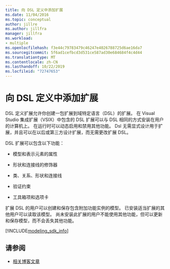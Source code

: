 ```yaml
---
title: 向 DSL 定义中添加扩展
ms.date: 11/04/2016
ms.topic: conceptual
author: jillre
ms.author: jillfra
manager: jillfra
ms.workload:
- multiple
ms.openlocfilehash: f3e44c79783479c46247e4026788725d6ae16da7
ms.sourcegitcommit: 5f6ad1cefbcd3d531ce587ad30e684684f4c4d44
ms.translationtype: MT
ms.contentlocale: zh-CN
ms.lasthandoff: 10/22/2019
ms.locfileid: "72747653"
---
```

# <a name="add-extensions-to-dsl-definitions"></a>向 DSL 定义中添加扩展

DSL 定义扩展允许你创建一包扩展到域特定语言（DSL）的扩展。 在 Visual Studio 集成扩展（VSIX）中包含的 DSL 扩展可以与 DSL 相同的方式安装在用户的计算机上。 在运行时可以动态启用和禁用其他功能。 Dsl 无需显式设计用于扩展，并且可以在以后或第三方设计扩展，而无需更改扩展 DSL。

DSL 扩展可以包含以下功能：

- 模型和表示元素的属性

- 形状和连接线的修饰器

- 类、关系、形状和连接线

- 验证约束

- 工具箱项和选项卡

扩展 DSL 的用户可以创建和保存包含附加功能实例的模型。 已安装适当扩展的其他用户可以读取该模型。 尚未安装此扩展的用户不能使用其他功能，但可以更新和保存模型，而不会丢失其他功能。

[!INCLUDE[modeling_sdk_info](includes/modeling_sdk_info.md)]

## <a name="see-also"></a>请参阅

- [相关博客文章](https://devblogs.microsoft.com/devops/the-visual-studio-modeling-sdk-is-now-available-with-visual-studio-2017/)

